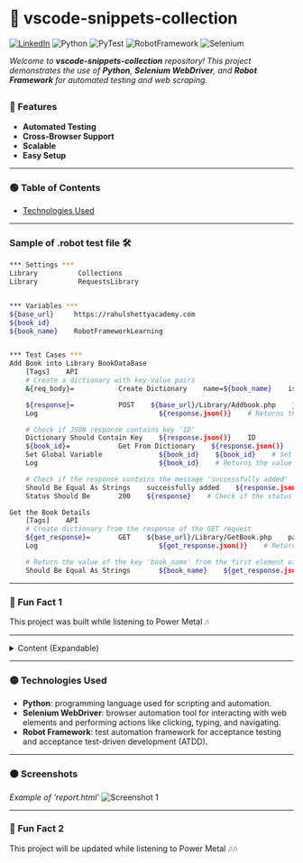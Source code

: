 # 📌 vscode-snippets-collection

[![LinkedIn](https://img.shields.io/badge/LinkedIn-PatrykSkarżyński-blue?style=flat&logo=linkedin)](https://www.linkedin.com/in/patryk-skarżyński-b20690173/)
![Python](https://img.shields.io/badge/Python-3.8%2B-green)
![PyTest](https://img.shields.io/badge/PyTest-3.8%2B-yellow)
![RobotFramework](https://img.shields.io/badge/RobotFramework-5.0%2B-orange)
![Selenium](https://img.shields.io/badge/Selenium-4.0%2B-red)

*Welcome to **vscode-snippets-collection** repository! This project demonstrates the use of **Python**, **Selenium WebDriver**, and **Robot Framework** for automated testing and web scraping.*

##

### 🔴 Features
- **Automated Testing**
- **Cross-Browser Support**
- **Scalable**
- **Easy Setup**

---

### 🟢 Table of Contents

- [Technologies Used](#technologies-used)

---

### Sample of .robot test file 🛠️
```bash
*** Settings ***
Library          Collections
Library          RequestsLibrary


*** Variables ***
${base_url}     https://rahulshettyacademy.com
${book_id}
${book_name}    RobotFrameworkLearning


*** Test Cases ***
Add Book into Library BookDataBase
    [Tags]    API
    # Create a dictionary with key-value pairs
    &{req_body}=           Create Dictionary    name=${book_name}    isbn=9874    aisle=332145    author=Patryk Skarzynski

    ${response}=           POST    ${base_url}/Library/Addbook.php    json=${req_body}    expected_status=200    # Create dictionary from the response of the POST request
    Log                              ${response.json()}    # Returns the response in JSON format

    # Check if JSON response contains key 'ID'
    Dictionary Should Contain Key    ${response.json()}    ID
    ${book_id}=            Get From Dictionary    ${response.json()}    ID
    Set Global Variable              ${book_id}    ${book_id}    # Set the value of the key 'ID' as a global variable
    Log                              ${book_id}    # Returns the value of the key 'ID'

    # Check if the response contains the message 'successfully added'
    Should Be Equal As Strings    successfully added    ${response.json()}[Msg]    # Returns the value of the key 'Msg'
    Status Should Be       200    ${response}    # Check if the status code is 200

Get the Book Details
    [Tags]    API
    # Create dictionary from the response of the GET request
    ${get_response}=       GET    ${base_url}/Library/GetBook.php    params=ID=${book_id}    expected_status=200    # Create dictionary from the response of the GET request
    Log                              ${get_response.json()}    # Returns the response in JSON format

    # Return the value of the key 'book_name' from the first element of the response as list of dictionaries
    Should Be Equal As Strings       ${book_name}    ${get_response.json()}[0][book_name]
```

---

### 🔵 Fun Fact 1
This project was built while listening to Power Metal 🎶

---

<details>
<summary>Content (Expandable)</summary>

##

**1. Converter to JSON:**

> Simple python script that converts a CSV file to a JSON file.
> The 'csv' library provides the 'DictReader' class which reads the CSV file and returns a dictionary for each row,
> library named 'json' provides the 'dump' function which writes the dictionary to the JSON file. The 'dump' function takes the dictionary and the file handler as arguments.
> 'Attrgetter' function from 'operator' library is used to get the value of a key in the dictionary.

## 

**2. Crypto Currency Exchange:**
  
> Program allows to check the current price of crypto currencies and buy them using the CoinGecko API,
> uses ses the 'requests' library to send requests to the CoinGecko API and the 'time' library to measure the time of code execution.

## 

**3. Financial data of listed Companies from the Server:**

> Program is a simple stock information program that uses the Yahoo Finance API to get the stock data of a company,
> uses the 'yfinance' library to get the stock data of a company by entering the stock ticker in the entry widget,
> displays the stock data in the text box widget, also displays the stock data history for the last month with daily intervals in the text box widget.

## 

**4. Pandas_NumPy:**
  
> Contains one file made in Jupyter Notebook, basicaly a notebook with some useful code.

## 

**5. Testing:**
  
> Contains all test files made with PyTest, Robot Framework, Selenium and Unitest.
> Example above shows partialy one of the files from Testing/RobotFramework/test_demo_files directory.

## 

**6. Exchange Rates:**
  
> Program is used to get the latest exchange rates from the exchange_rates_api website, provides the latest exchange rates for free:
>   * using the 'latest' endpoint, for 'USD', 'AUD', 'CAD', 'PLN', and 'MXN'
>   * using the 'symbols' parameter,
>   * using for a specific base currency using the 'base' parameter.

</details>

---

### 🟡 Technologies Used

  * **Python**: programming language used for scripting and automation.
  * **Selenium WebDriver**: browser automation tool for interacting with web elements and performing actions like clicking, typing, and navigating.
  * **Robot Framework**: test automation framework for acceptance testing and acceptance test-driven development (ATDD).

---

### ⚫ Screenshots
*Example of 'report.html'*
![Screenshot 1](https://i.imgur.com/rKNyKot.jpeg)

---

### 🏁 Fun Fact 2
This project will be updated while listening to Power Metal 🎶🎶
